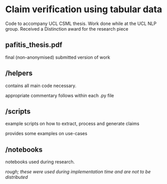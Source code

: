# Claim verification using tabular data

Code to accompany UCL CSML thesis. Work done while at the UCL NLP group. Received a Distinction award for the research piece

## pafitis_thesis.pdf
final (non-anonymised) submitted version of work

## /helpers
contains all main code necessary.

appropriate commentary follows within each .py file

## /scripts
example scripts on how to extract, process and generate claims

provides some examples on use-cases

## /notebooks
notebooks used during research.

*rough; these were used during implementation time and are not to be distributed*
